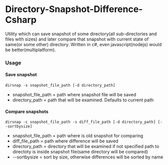 Directory-Snapshot-Difference-Csharp
====================================

Utility which can save snapshot of some directory(all sub-directories and files with sizes) and later compare that snapshot with current state of same(or some other) directory. Written in c#, even javascript(nodejs) would be better(multiplatform).

### Usage

#### Save snapshot
``` dirsnap -s snapshot_file_path [-d directory_path] ```

- snapshot_file_path = path where snapshot file will be saved
- directory_path = path that will be examined. Defaults to current path

#### Compare snapshots
``` dirsnap -c snapshot_file_path -s diff_file_path [-d directory_path] [--sortbysize] ```

- snapshot_file_path = path where is old snapshot for comparing
- diff_file_path = path where difference will be saved
- directory_path = directory that will be examined
				 if not specified path to directoty is inside snapshot file(same directory will be compared)
- --sortbysize = sort by size, otherwise differences will be sorted by name

